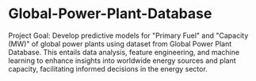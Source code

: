 # Global-Power-Plant-Database
Project Goal: Develop predictive models for "Primary Fuel" and "Capacity (MW)" of global power plants using dataset from Global Power Plant Database. This entails data analysis, feature engineering, and machine learning to enhance insights into worldwide energy sources and plant capacity, facilitating informed decisions in the energy sector.
